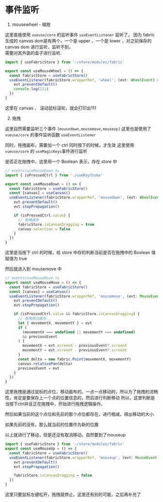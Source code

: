 # 事件监听

1. mousewheel - 缩放

这里直接使用 `vueuse/core` 的监听事件 `useEventListener` 监听了。
因为 fabric 生成的 canvas dom是有两个，一个是 upper ，一个是 lower ，对之前保存的 canvas dom 进行监听，监听不到，  
需要对其外面的盒子进行监听.

```ts
import { useFabricStore } from '~/store/modules/fabric'

export const useMouseWheel = () => {
  const fabricStore = useFabricStore()
  useEventListener(fabricStore.wrapperRef, 'wheel', (evt: WheelEvent) => {
    evt.preventDefault()
    console.log(111)
  })
}

```

这里在 canvas ， 滚动鼠标滚轮，就会打印出111


2. 拖拽

这里自然需要监听三个事件 `[mousedown,mousemove,mouseup]`
这里也是使用了 `vueuse/core` 的事件监听函数 `useEventListener`

同时，拖拽画布，需要加一个 ctrl 同时按下的时候，才生效
这里使用 `vueuse/core` 的 `useMagicKeys`事件进行监听

是否正在拖拽中，这里用一个 Boolean 表示，存在 store 中

```ts
// events/useMouseDown.ts
import { isPressedCtrl } from './useKeyStoke'

export const useMouseDown = () => {
  const fabricStore = useFabricStore()
  const [canvas] = useCanvas()
  useEventListener(fabricStore.wrapperRef, 'mousedown', (evt: WheelEvent) => {
    evt.preventDefault()
    evt.stopPropagation()

    if (isPressedCtrl.value) {
      // 拖拽画布
      fabricStore.isCanvasDragging = true
      canvas.selection = false
    }
  })
}
```

这里是当按下 ctrl 的时候，给 store 中存的判断当前是否在拖拽中的 Boolean 值赋值为 true

然后就进入到 mousemove 中

```ts
// events/useMouseMove.ts
export const useMouseMove = () => {
  const fabricStore = useFabricStore()
  const [canvas] = useCanvas()
  useEventListener(fabricStore.wrapperRef, 'mousemove', (evt: MouseEvent) => {
    evt.preventDefault()
    evt.stopPropagation()

    if (isPressedCtrl.value && fabricStore.isCanvasDragging) {
      // 拖拽移动画布
      let { movementX, movementY } = evt
      if (
        (movementX === undefined || movementY === undefined)
        && previousEvent
      ) {
        movementX = evt.screenX - previousEvent?.screenX
        movementY = evt.screenY - previousEvent?.screenY
      }
      const delta = new fabric.Point(movementX, movementY)
      canvas.relativePan(delta)
      previousEvent = evt
    }
  })
}
```

这里拖拽是通过鼠标的点位，移动画布的。一点一点移动的，所以为了拖拽的流畅性，肯定是要保存上一个点的位置信息的，然后进行判断移动
所以，这里判断是当按下ctrl并且正在拖拽中，开始进行拖拽逻辑操作。

然后如果当前的这个点位和先前的那个点位都存在，进行相减，得出移动的大小

如果先前的没有，那么就当前的位置作为新的位置

以上就进行了移动，但是还没有取消移动，自然要到了mouseup

```ts
import { useFabricStore } from '~/store/modules/fabric'
export const useMouseUp = () => {
  const fabricStore = useFabricStore()
  useEventListener(fabricStore.wrapperRef, 'mouseup', (evt: MouseEvent) => {
    evt.preventDefault()
    evt.stopPropagation()

    fabricStore.isCanvasDragging = false
  })
}
```

这里只要鼠标左键松开，拖拽就停止。这里还有别的可能，之后再补充了
